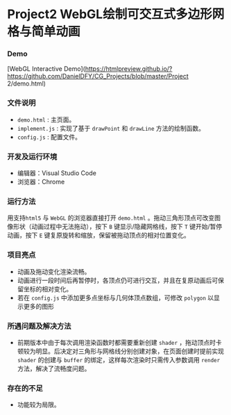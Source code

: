 # **Project2** WebGL绘制可交互式多边形网格与简单动画

### Demo

[WebGL Interactive Demo](https://htmlpreview.github.io/?https://github.com/DanielDFY/CG_Projects/blob/master/Project 2/demo.html)



### 文件说明

* `demo.html` : 主页面。
* `implement.js` : 实现了基于 `drawPoint` 和 `drawLine` 方法的绘制函数。
* `config.js` : 配置文件。



### 开发及运行环境

* 编辑器：Visual Studio Code
* 浏览器：Chrome



### 运行方法

用支持`html5` 与 `WebGL` 的浏览器直接打开 `demo.html` 。拖动三角形顶点可改变图像形状（动画过程中无法拖动），按下 `B` 键显示/隐藏网格线，按下 `T` 键开始/暂停动画，按下 `E` 键复原旋转和缩放，保留被拖动顶点的相对位置变化。



### 项目亮点

* 动画及拖动变化渲染流畅。
* 动画进行一段时间后再暂停时，各顶点仍可进行交互，并且在复原动画后可保留坐标的相对变化。
* 若在 `config.js` 中添加更多点坐标与几何体顶点数组，可修改 `polygon` 以显示更多的图形



### 所遇问题及解决方法

* 前期版本中由于每次调用渲染函数时都需要重新创建 `shader` ，拖动顶点时卡顿较为明显。后决定对三角形与网格线分别创建对象，在页面创建时提前实现  `shader` 的创建与 `buffer` 的绑定，这样每次渲染时只需传入参数调用 `render` 方法，解决了流畅度问题。



### 存在的不足

* 功能较为局限。